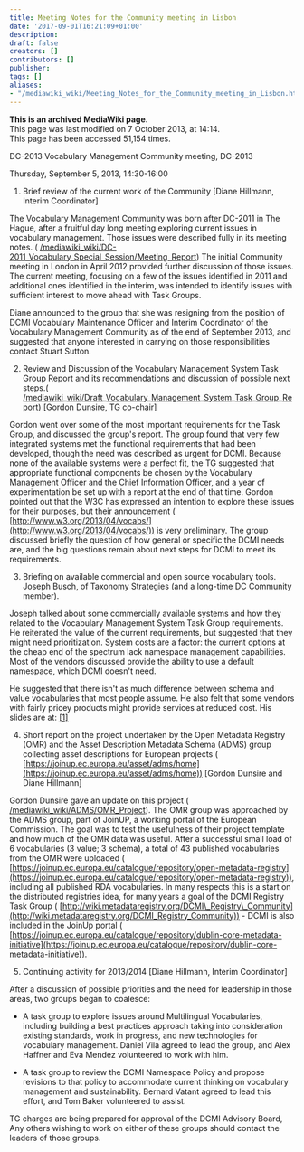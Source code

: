 ```yaml
---
title: Meeting Notes for the Community meeting in Lisbon
date: '2017-09-01T16:21:09+01:00'
description: 
draft: false
creators: []
contributors: []
publisher: 
tags: []
aliases:
- "/mediawiki_wiki/Meeting_Notes_for_the_Community_meeting_in_Lisbon.html"
---
```


 **This is an archived MediaWiki page.**  
This page was last modified on 7 October 2013, at 14:14.  
This page has been accessed 51,154 times.

DC-2013 Vocabulary Management Community meeting, DC-2013

Thursday, September 5, 2013, 14:30-16:00

1. Brief review of the current work of the Community [Diane Hillmann, Interim Coordinator]

The Vocabulary Management Community was born after DC-2011 in The Hague, after a fruitful day long meeting exploring current issues in vocabulary management. Those issues were described fully in its meeting notes. ( [/mediawiki_wiki/DC-2011\_Vocabulary\_Special\_Session/Meeting\_Report](/mediawiki_wiki/DC-2011_Vocabulary_Special_Session/Meeting_Report.md)) The initial Community meeting in London in April 2012 provided further discussion of those issues. The current meeting, focusing on a few of the issues identified in 2011 and additional ones identified in the interim, was intended to identify issues with sufficient interest to move ahead with Task Groups.

Diane announced to the group that she was resigning from the position of DCMI Vocabulary Maintenance Officer and Interim Coordinator of the Vocabulary Management Community as of the end of September 2013, and suggested that anyone interested in carrying on those responsibilities contact Stuart Sutton.

2. Review and Discussion of the Vocabulary Management System Task Group Report and its recommendations and discussion of possible next steps.( [/mediawiki_wiki/Draft\_Vocabulary\_Management\_System\_Task\_Group\_Report](/mediawiki_wiki/Draft_Vocabulary_Management_System_Task_Group_Report.md)) [Gordon Dunsire, TG co-chair]

Gordon went over some of the most important requirements for the Task Group, and discussed the group's report. The group found that very few integrated systems met the functional requirements that had been developed, though the need was described as urgent for DCMI. Because none of the available systems were a perfect fit, the TG suggested that appropriate functional components be chosen by the Vocabulary Management Officer and the Chief Information Officer, and a year of experimentation be set up with a report at the end of that time. Gordon pointed out that the W3C has expressed an intention to explore these issues for their purposes, but their announcement ( [http://www.w3.org/2013/04/vocabs/](http://www.w3.org/2013/04/vocabs/)) is very preliminary. The group discussed briefly the question of how general or specific the DCMI needs are, and the big questions remain about next steps for DCMI to meet its requirements.

3. Briefing on available commercial and open source vocabulary tools. Joseph Busch, of Taxonomy Strategies (and a long-time DC Community member).

Joseph talked about some commercially available systems and how they related to the Vocabulary Management System Task Group requirements. He reiterated the value of the current requirements, but suggested that they might need prioritization. System costs are a factor: the current options at the cheap end of the spectrum lack namespace management capabilities. Most of the vendors discussed provide the ability to use a default namespace, which DCMI doesn't need.

He suggested that there isn't as much difference between schema and value vocabularies that most people assume. He also felt that some vendors with fairly pricey products might provide services at reduced cost. His slides are at: [[1]](http://dcevents.dublincore.org/IntConf/dc-2013/paper/view/130/180)

4. Short report on the project undertaken by the Open Metadata Registry (OMR) and the Asset Description Metadata Schema (ADMS) group collecting asset descriptions for European projects ( [https://joinup.ec.europa.eu/asset/adms/home](https://joinup.ec.europa.eu/asset/adms/home)) [Gordon Dunsire and Diane Hillmann]

Gordon Dunsire gave an update on this project ( [/mediawiki_wiki/ADMS/OMR\_Project](/mediawiki_wiki/ADMS/OMR_Project.md)). The OMR group was approached by the ADMS group, part of JoinUP, a working portal of the European Commission. The goal was to test the usefulness of their project template and how much of the OMR data was useful. After a successful small load of 6 vocabularies (3 value; 3 schema), a total of 43 published vocabularies from the OMR were uploaded ( [https://joinup.ec.europa.eu/catalogue/repository/open-metadata-registry](https://joinup.ec.europa.eu/catalogue/repository/open-metadata-registry)), including all published RDA vocabularies. In many respects this is a start on the distributed registries idea, for many years a goal of the DCMI Registry Task Group ( [http://wiki.metadataregistry.org/DCMI\_Registry\_Community](http://wiki.metadataregistry.org/DCMI_Registry_Community)) - DCMI is also included in the JoinUp portal ( [https://joinup.ec.europa.eu/catalogue/repository/dublin-core-metadata-initiative](https://joinup.ec.europa.eu/catalogue/repository/dublin-core-metadata-initiative)).

5. Continuing activity for 2013/2014 [Diane Hillmann, Interim Coordinator]

After a discussion of possible priorities and the need for leadership in those areas, two groups began to coalesce:

- A task group to explore issues around Multilingual Vocabularies, including building a best practices approach taking into consideration existing standards, work in progress, and new technologies for vocabulary management. Daniel Vila agreed to lead the group, and Alex Haffner and Eva Mendez volunteered to work with him.

- A task group to review the DCMI Namespace Policy and propose revisions to that policy to accommodate current thinking on vocabulary management and sustainability. Bernard Vatant agreed to lead this effort, and Tom Baker volunteered to assist.

TG charges are being prepared for approval of the DCMI Advisory Board, Any others wishing to work on either of these groups should contact the leaders of those groups.

